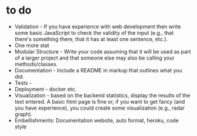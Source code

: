 # to do
- Validation - If you have experience with web development then write some basic JavaScript to check the validity of the input (e.g., that there's something there, that it has at least one sentence, etc.).
- One more stat
- Modular Structure - Write your code assuming that it will be used as part of a larger project and that someone else may also be calling your methods/classes.
- Documentation - Include a README in markup that outlines what you did.
- Tests  - 
- Deployment  - docker etc.
- Visualization - based on the backend statistics, display the results of the text entered.  A basic html page is fine or, if you want to get fancy (and you have experience), you could create some visualization (e.g., radar graph).
- Embellishments:  Documentation website, auto format, heroku, code style
